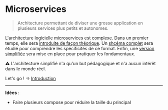 # Microservices

> Architecture permettant de diviser une grosse application en plusieurs services plus petits et autonomes.

L'architecture logicielle microservices est complexe. Dans un premier temps, elle sera [introduite de façon théorique](./docs/introduction.md). Un [shcéma complet](./docs/cas-normal.md) sera étudié pour comprendre les spécificités de ce format. Enfin, une [version simplifiée](./docs/cas-simplifié.md) sera mise en place pour pratiquer les fondamentaux.

:warning: L'architecture simplifié n'a qu'un but pédagogique et n'a aucun intérêt dans le monde réel.

Let's go ! => [Introduction](./docs/introduction.md)

---

**Idées** :

* Faire plusieurs compose pour réduire la taille du principal
